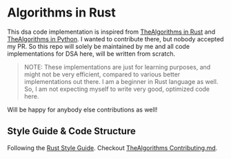 # Algorithms in Rust

This dsa code implementation is inspired from [TheAlgorithms in Rust](https://github.com/TheAlgorithms/Rust)
and [TheAlgorithms in Python](https://github.com/TheAlgorithms/Python). I wanted to contribute there,
but nobody accepted my PR. So this repo will solely be maintained by me and all code implementations
for DSA here, will be written from scratch.

> NOTE: These implementations are just for learning purposes, and might not be very efficient, compared to
> various better implementations out there. I am a beginner in Rust language as well. So, I am not
> expecting myself to write very good, optimized code here.

Will be happy for anybody else contributions as well!

## Style Guide & Code Structure

Following the [Rust Style Guide](https://github.com/rust-dev-tools/fmt-rfcs/blob/master/guide/guide.md).
Checkout [TheAlgorithms Contributing.md](https://github.com/TheAlgorithms/Rust/blob/master/CONTRIBUTING.md).
